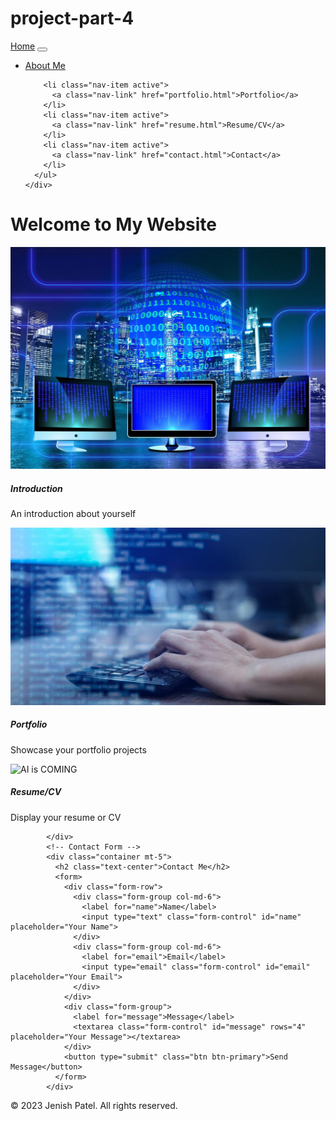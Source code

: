 # project-part-4
<!DOCTYPE html>
<html>
<head>
  <title>About Me Website</title>
  <!-- Link Bootstrap CSS file -->
  <link rel="stylesheet" href="https://maxcdn.bootstrapcdn.com/bootstrap/4.5.2/css/bootstrap.min.css">
  <link rel="stylesheet" href="style.css">
  <link rel="stylesheet" href="style.css" type="text/css">
</head>
<body>





  <!-- Navigation Menu -->
  <nav class="navbar navbar-expand-lg navbar-dark bg-dark">
    <!-- Brand/logo -->
    <a class="navbar-brand" href="index.html">Home</a>
    <!-- Toggler/collapsible Button -->
    <button class="navbar-toggler" type="button" data-toggle="collapse" data-target="#navbarNav" aria-expanded="false" aria-label="Toggle navigation">
      <span class="navbar-toggler-icon"></span>
    </button>
    <!-- Navbar links -->
    <div class="collapse navbar-collapse" id="navbarNav">
      <ul class="navbar-nav">
        <li class="nav-item active">
          <a class="nav-link" href="about.html">About Me</a>
        </li>
            
        <li class="nav-item active">
          <a class="nav-link" href="portfolio.html">Portfolio</a>
        </li>
        <li class="nav-item active">
          <a class="nav-link" href="resume.html">Resume/CV</a>
        </li>
        <li class="nav-item active">
          <a class="nav-link" href="contact.html">Contact</a>
        </li>
      </ul>
    </div>
  </nav>
  



  <!-- Home Page Content -->
  <div class="container mt-5">
    <h1 class="text-center">Welcome to My Website</h1>
    <div class="row mt-4">
      <div class="col-md-4">
        <div class="card">
          <img src="images/Benefits-of-Studying-Computer-Information-Systems-Courses-with-LBTC.jpg" alt="Studying IS" class="card-img-top">
          <div class="card-body">
            <h5 class="card-title">Introduction</h5>
            <p class="card-text">An introduction about yourself</p>
          </div>
        </div>
      </div>
      <div class="col-md -4">
        <div class="card">
          <img src="images/build_a_website_for_free_-_article_image.jpg" alt="Building Website" class="card-img-top">
          <div class="card-body">
          <h5 class="card-title">Portfolio</h5>
          <p class="card-text">Showcase your portfolio projects</p>
          </div>
          </div>
          </div>
          <div class="col-md-4">
          <div class="card">
          <img src="images/AI-is-coming-—-and-HR-is-not-prepared.jpg" alt="AI is COMING" class="card-img-top">
          <div class="card-body">
          <h5 class="card-title">Resume/CV</h5>
          <p class="card-text">Display your resume or CV</p>
          </div>
          </div>
          </div>
          </div>
          
            </div>
            <!-- Contact Form -->
            <div class="container mt-5">
              <h2 class="text-center">Contact Me</h2>
              <form>
                <div class="form-row">
                  <div class="form-group col-md-6">
                    <label for="name">Name</label>
                    <input type="text" class="form-control" id="name" placeholder="Your Name">
                  </div>
                  <div class="form-group col-md-6">
                    <label for="email">Email</label>
                    <input type="email" class="form-control" id="email" placeholder="Your Email">
                  </div>
                </div>
                <div class="form-group">
                  <label for="message">Message</label>
                  <textarea class="form-control" id="message" rows="4" placeholder="Your Message"></textarea>
                </div>
                <button type="submit" class="btn btn-primary">Send Message</button>
              </form>
            </div>

  <!-- Footer -->
  <footer class="bg-dark text-white text-center py-3">
    <p>&copy; 2023 Jenish Patel. All rights reserved.</p>
  </footer>

  <!-- Link Bootstrap JS file -->
  <script src="https://maxcdn.bootstrapcdn.com/bootstrap/4.5.2/js/bootstrap.min.js"></script>
</body>
</html>
<!-- DEVELOPER: Jenish Patel, IS117002, Spring 2023 ->

